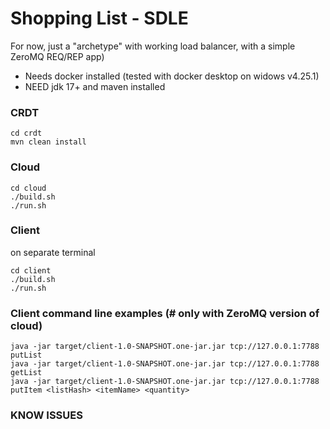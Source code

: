 # Shopping List - SDLE

For now, just a "archetype" with working load balancer, with a simple ZeroMQ REQ/REP app)

- Needs docker installed (tested with docker desktop on widows v4.25.1)
- NEED jdk 17+ and maven installed

### CRDT
```
cd crdt
mvn clean install
```
### Cloud

```
cd cloud
./build.sh
./run.sh
```

### Client

on separate terminal

```
cd client
./build.sh
./run.sh
```

### Client command line examples (# only with ZeroMQ version of cloud)

```
java -jar target/client-1.0-SNAPSHOT.one-jar.jar tcp://127.0.0.1:7788 putList
java -jar target/client-1.0-SNAPSHOT.one-jar.jar tcp://127.0.0.1:7788 getList
java -jar target/client-1.0-SNAPSHOT.one-jar.jar tcp://127.0.0.1:7788 putItem <listHash> <itemName> <quantity>
```

### KNOW ISSUES

###

 